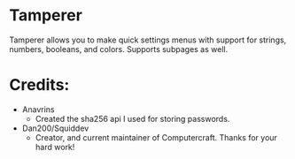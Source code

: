 # Tamperer
Tamperer allows you to make quick settings menus with support for strings, numbers, booleans, and colors.  Supports subpages as well.


# Credits:
* Anavrins
  * Created the sha256 api I used for storing passwords.
* Dan200/Squiddev
  * Creator, and current maintainer of Computercraft.  Thanks for your hard work!
